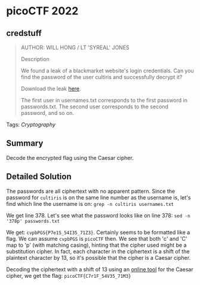 # picoCTF 2022
## credstuff

> AUTHOR: WILL HONG / LT 'SYREAL' JONES
>
> Description
>
> We found a leak of a blackmarket website's login credentials. Can you find the password of the user cultiris and successfully decrypt it?
>
> Download the leak [here](https://github.com/03npan/ctf-write-ups/blob/main/picoctf-2022/cryptography/credstuff/leak.tar).
>
> The first user in usernames.txt corresponds to the first password in passwords.txt. The second user corresponds to the second password, and so on.

Tags: *Cryptography*

## Summary

Decode the encrypted flag using the Caesar cipher.

## Detailed Solution

The passwords are all ciphertext with no apparent pattern. Since the password for `cultiris` is on the same line number as the username is, let's find which line the username is on: `grep -n cultiris usernames.txt`

We get line 378. Let's see what the password looks like on line 378: `sed -n '378p' passwords.txt`

We get: `cvpbPGS{P7e1S_54I35_71Z3}`. Certainly seems to be formatted like a flag. We can assume `cvpbPGS` is `picoCTF` then. We see that both 'c' and 'C' map to 'p' (with matching casing), hinting that the cipher used might be a substitution cipher. In fact, each character in the ciphertext is a shift of the plaintext character by 13, so it's possible that the cipher is a Caesar cipher.

Decoding the ciphertext with a shift of 13 using an [online tool](https://www.dcode.fr/caesar-cipher) for the Caesar cipher, we get the flag: `picoCTF{C7r1F_54V35_71M3}`